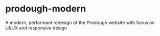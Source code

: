 # prodough-modern
A modern, performant redesign of the Prodough website with focus on UI/UX and responsive design
